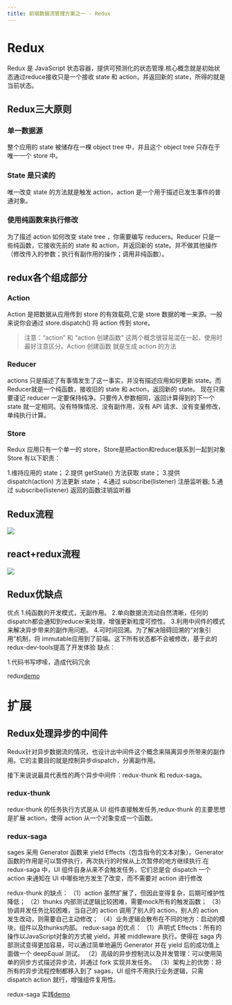 ```yaml
---
title: 前端数据流管理方案之一 - Redux
---
```


# Redux

Redux 是 JavaScript 状态容器，提供可预测化的状态管理.核心概念就是初始状态通过reduce接收只是一个接收 state 和 action，并返回新的 state，所得的就是当前状态。
<!-- more -->
## Redux三大原则

### 单一数据源
整个应用的 state 被储存在一棵 object tree 中，并且这个 object tree 只存在于唯一一个 store 中。

### State 是只读的
唯一改变 state 的方法就是触发 action，action 是一个用于描述已发生事件的普通对象。

### 使用纯函数来执行修改
为了描述 action 如何改变 state tree ，你需要编写 reducers。Reducer 只是一些纯函数，它接收先前的 state 和 action，并返回新的 state。并不做其他操作（修改传入的参数；执行有副作用的操作；调用非纯函数）。

## redux各个组成部分

### Action

Action 是把数据从应用传到 store 的有效载荷,它是 store 数据的唯一来源。一般来说你会通过 store.dispatch() 将 action 传到 store。
> 注意：“action” 和 “action 创建函数” 这两个概念很容易混在一起，使用时最好注意区分。Action 创建函数 就是生成 action 的方法

### Reducer

actions 只是描述了有事情发生了这一事实，并没有描述应用如何更新 state。而Reducer就是一个纯函数，接收旧的 state 和 action，返回新的 state。
现在只需要谨记 reducer 一定要保持纯净。只要传入参数相同，返回计算得到的下一个 state 就一定相同。没有特殊情况、没有副作用，没有 API 请求、没有变量修改，单纯执行计算。

### Store
Redux 应用只有一个单一的 store，Store是把action和reducer联系到一起到对象Store 有以下职责：

1.维持应用的 state；
2.提供 getState() 方法获取 state；
3.提供 dispatch(action) 方法更新 state；
4.通过 subscribe(listener) 注册监听器;
5.通过 subscribe(listener) 返回的函数注销监听器

## Redux流程
![](/img/Redux/bg2016091802.jpg)

## react+redux流程
![](/img/Redux/react.png)

## Redux优缺点
优点
 1.纯函数的开发模式，无副作用。
 2.单向数据流流动自然清晰，任何的dispatch都会通知到reducer来处理，增强更新粒度可控性。
 3.利用中间件的模式来解决异步带来的副作用问题。
 4.可时间回溯。为了解决阻碍回溯的“对象引用”机制，将 immutable应用到了前端。这下所有状态都不会被修改，基于此的redux-dev-tools提高了开发体验
缺点：

1.代码书写啰嗦，造成代码冗余

redux[demo](https://github.com/LuoShengMen/React-Whole-barrels)
# 扩展

## Redux处理异步的中间件

Redux针对异步数据流的情况，也设计出中间件这个概念来隔离异步所带来的副作用。它的主要目的就是控制异步dispatch，分离副作用。

接下来说说最具代表性的两个异步中间件：redux-thunk 和 redux-saga。

### redux-thunk
redux-thunk 的任务执行方式是从 UI 组件直接触发任务,redux-thunk 的主要思想是扩展 action，使得 action 从一个对象变成一个函数。

### redux-saga
sages 采用 Generator 函数来 yield Effects（包含指令的文本对象）。Generator 函数的作用是可以暂停执行，再次执行的时候从上次暂停的地方继续执行.在 redux-saga 中，UI 组件自身从来不会触发任务，它们总是会 dispatch 一个 action 来通知在 UI 中哪些地方发生了改变，而不需要对 action 进行修改

redux-thunk 的缺点：
（1）action 虽然扩展了，但因此变得复杂，后期可维护性降低；
（2）thunks 内部测试逻辑比较困难，需要mock所有的触发函数；
（3）协调并发任务比较困难，当自己的 action 调用了别人的 action，别人的 action 发生改动，则需要自己主动修改；
（4）业务逻辑会散布在不同的地方：启动的模块，组件以及thunks内部。
redux-saga 的优点：
（1）声明式 Effects：所有的操作以JavaScript对象的方式被 yield，并被 middleware 执行。使得在 saga 内部测试变得更加容易，可以通过简单地遍历 Generator 并在 yield 后的成功值上面做一个 deepEqual 测试。
（2）高级的异步控制流以及并发管理：可以使用简单的同步方式描述异步流，并通过 fork 实现并发任务。
（3）架构上的优势：将所有的异步流程控制都移入到了 sagas，UI 组件不用执行业务逻辑，只需 dispatch action 就行，增强组件复用性。

redux-saga 实践[demo](https://github.com/LuoShengMen/MyBlog-front)
